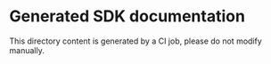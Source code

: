 # Generated SDK documentation

This directory content is generated by a CI job, please do not modify manually.

